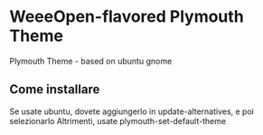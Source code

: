 # WeeeOpen-flavored Plymouth Theme
Plymouth Theme - based on ubuntu gnome
## Come installare
Se usate ubuntu, dovete aggiungerlo in update-alternatives, e poi selezionarlo
Altrimenti, usate plymouth-set-default-theme
